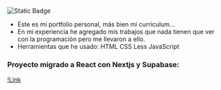![Static Badge](https://img.shields.io/badge/Mi-Portolio-tomato)

- Este es mi portfolio personal, más bien mi currículum...
- En mi experiencia he agregado mis trabajos que nada tienen que ver con la programación pero me llevaron a ello.
- Herramientas que he usado:
   HTML
   CSS
   Less
   JavaScript

### Proyecto migrado a React con Nextjs y Supabase:

[!Link](https://solidsnk86.netlify.app/)

